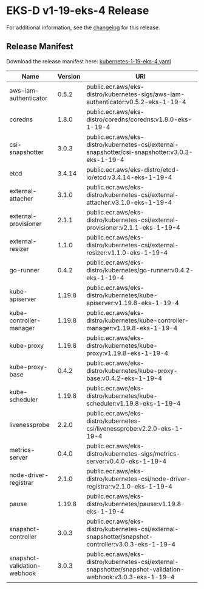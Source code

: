 # EKS-D v1-19-eks-4 Release

For additional information, see the [changelog](CHANGELOG-v1-19-eks-4.md) for this release.

## Release Manifest
Download the release manifest here: [kubernetes-1-19-eks-4.yaml](https://distro.eks.amazonaws.com/kubernetes-1-19/kubernetes-1-19-eks-4.yaml)

| Name | Version | URI |
|------|---------|-----|
| aws-iam-authenticator | 0.5.2 | public.ecr.aws/eks-distro/kubernetes-sigs/aws-iam-authenticator:v0.5.2-eks-1-19-4 |
| coredns | 1.8.0 | public.ecr.aws/eks-distro/coredns/coredns:v1.8.0-eks-1-19-4 |
| csi-snapshotter | 3.0.3 | public.ecr.aws/eks-distro/kubernetes-csi/external-snapshotter/csi-snapshotter:v3.0.3-eks-1-19-4 |
| etcd | 3.4.14 | public.ecr.aws/eks-distro/etcd-io/etcd:v3.4.14-eks-1-19-4 |
| external-attacher | 3.1.0 | public.ecr.aws/eks-distro/kubernetes-csi/external-attacher:v3.1.0-eks-1-19-4 |
| external-provisioner | 2.1.1 | public.ecr.aws/eks-distro/kubernetes-csi/external-provisioner:v2.1.1-eks-1-19-4 |
| external-resizer | 1.1.0 | public.ecr.aws/eks-distro/kubernetes-csi/external-resizer:v1.1.0-eks-1-19-4 |
| go-runner | 0.4.2 | public.ecr.aws/eks-distro/kubernetes/go-runner:v0.4.2-eks-1-19-4 |
| kube-apiserver | 1.19.8 | public.ecr.aws/eks-distro/kubernetes/kube-apiserver:v1.19.8-eks-1-19-4 |
| kube-controller-manager | 1.19.8 | public.ecr.aws/eks-distro/kubernetes/kube-controller-manager:v1.19.8-eks-1-19-4 |
| kube-proxy | 1.19.8 | public.ecr.aws/eks-distro/kubernetes/kube-proxy:v1.19.8-eks-1-19-4 |
| kube-proxy-base | 0.4.2 | public.ecr.aws/eks-distro/kubernetes/kube-proxy-base:v0.4.2-eks-1-19-4 |
| kube-scheduler | 1.19.8 | public.ecr.aws/eks-distro/kubernetes/kube-scheduler:v1.19.8-eks-1-19-4 |
| livenessprobe | 2.2.0 | public.ecr.aws/eks-distro/kubernetes-csi/livenessprobe:v2.2.0-eks-1-19-4 |
| metrics-server | 0.4.0 | public.ecr.aws/eks-distro/kubernetes-sigs/metrics-server:v0.4.0-eks-1-19-4 |
| node-driver-registrar | 2.1.0 | public.ecr.aws/eks-distro/kubernetes-csi/node-driver-registrar:v2.1.0-eks-1-19-4 |
| pause | 1.19.8 | public.ecr.aws/eks-distro/kubernetes/pause:v1.19.8-eks-1-19-4 |
| snapshot-controller | 3.0.3 | public.ecr.aws/eks-distro/kubernetes-csi/external-snapshotter/snapshot-controller:v3.0.3-eks-1-19-4 |
| snapshot-validation-webhook | 3.0.3 | public.ecr.aws/eks-distro/kubernetes-csi/external-snapshotter/snapshot-validation-webhook:v3.0.3-eks-1-19-4 |
